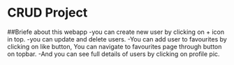 # CRUD Project

##Briefe about this webapp
-you can create new user by clicking on + icon in top.
-you can update and delete users.
-You can add  user to favourites by clicking on like button, You can navigate to favourites page through button on topbar.
-And you can see full details of users by clicking on profile pic.
